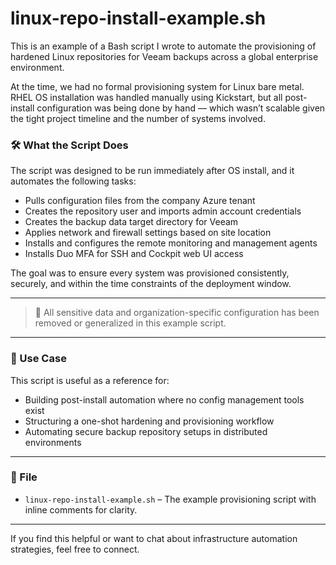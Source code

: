 # linux-repo-install-example.sh

This is an example of a Bash script I wrote to automate the provisioning of hardened Linux repositories for Veeam backups across a global enterprise environment.

At the time, we had no formal provisioning system for Linux bare metal. RHEL OS installation was handled manually using Kickstart, but all post-install configuration was being done by hand — which wasn’t scalable given the tight project timeline and the number of systems involved.

### 🛠️ What the Script Does

The script was designed to be run immediately after OS install, and it automates the following tasks:

- Pulls configuration files from the company Azure tenant
- Creates the repository user and imports admin account credentials
- Creates the backup data target directory for Veeam
- Applies network and firewall settings based on site location
- Installs and configures the remote monitoring and management agents
- Installs Duo MFA for SSH and Cockpit web UI access

The goal was to ensure every system was provisioned consistently, securely, and within the time constraints of the deployment window.

---

> 🔐 All sensitive data and organization-specific configuration has been removed or generalized in this example script.

---

### 📎 Use Case

This script is useful as a reference for:
- Building post-install automation where no config management tools exist
- Structuring a one-shot hardening and provisioning workflow
- Automating secure backup repository setups in distributed environments

---

### 📁 File

- `linux-repo-install-example.sh` – The example provisioning script with inline comments for clarity.

---

If you find this helpful or want to chat about infrastructure automation strategies, feel free to connect.

